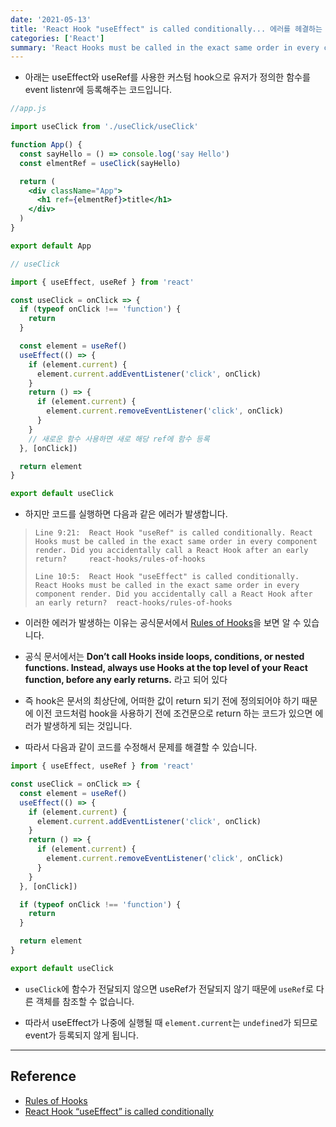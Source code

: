 ```yaml
---
date: '2021-05-13'
title: 'React Hook "useEffect" is called conditionally... 에러를 헤결하는 방법'
categories: ['React']
summary: 'React Hooks must be called in the exact same order in every component render. 에러가 발생한 경우 해결하는 방법 대해 정리한 내용입니다'
---
```


- 아래는 useEffect와 useRef를 사용한 커스텀 hook으로 유저가 정의한 함수를 event listenr에 등록해주는 코드입니다.

```jsx
//app.js

import useClick from './useClick/useClick'

function App() {
  const sayHello = () => console.log('say Hello')
  const elmentRef = useClick(sayHello)

  return (
    <div className="App">
      <h1 ref={elmentRef}>title</h1>
    </div>
  )
}

export default App
```

```jsx
// useClick

import { useEffect, useRef } from 'react'

const useClick = onClick => {
  if (typeof onClick !== 'function') {
    return
  }

  const element = useRef()
  useEffect(() => {
    if (element.current) {
      element.current.addEventListener('click', onClick)
    }
    return () => {
      if (element.current) {
        element.current.removeEventListener('click', onClick)
      }
    }
    // 새로운 함수 사용하면 새로 해당 ref에 함수 등록
  }, [onClick])

  return element
}

export default useClick
```

- 하지만 코드를 실행하면 다음과 같은 에러가 발생합니다.

<blockquote>

    Line 9:21:  React Hook "useRef" is called conditionally. React Hooks must be called in the exact same order in every component render. Did you accidentally call a React Hook after an early return?     react-hooks/rules-of-hooks

    Line 10:5:  React Hook "useEffect" is called conditionally. React Hooks must be called in the exact same order in every component render. Did you accidentally call a React Hook after an early return?  react-hooks/rules-of-hooks

</blockquote>

- 이러한 에러가 발생하는 이유는 공식문서에서 [Rules of Hooks](https://reactjs.org/docs/hooks-rules.html)을 보면 알 수 있습니다.

- 공식 문서에서는 **Don’t call Hooks inside loops, conditions, or nested functions. Instead, always use Hooks at the top level of your React function, before any early returns.** 라고 되어 있다

- 즉 hook은 문서의 최상단에, 어떠한 값이 return 되기 전에 정의되어야 하기 때문에 이전 코드처럼 hook을 사용하기 전에 조건문으로 return 하는 코드가 있으면 에러가 발생하게 되는 것입니다.

- 따라서 다음과 같이 코드를 수정해서 문제를 해결할 수 있습니다.

```jsx
import { useEffect, useRef } from 'react'

const useClick = onClick => {
  const element = useRef()
  useEffect(() => {
    if (element.current) {
      element.current.addEventListener('click', onClick)
    }
    return () => {
      if (element.current) {
        element.current.removeEventListener('click', onClick)
      }
    }
  }, [onClick])

  if (typeof onClick !== 'function') {
    return
  }

  return element
}

export default useClick
```

- `useClick`에 함수가 전달되지 않으면 useRef가 전달되지 않기 때문에 `useRef`로 다른 객체를 참조할 수 없습니다.

- 따라서 useEffect가 나중에 실행될 때 `element.current`는 `undefined`가 되므로 event가 등록되지 않게 됩니다.

---

## Reference

- [Rules of Hooks](https://reactjs.org/docs/hooks-rules.html)
- [React Hook “useEffect” is called conditionally](https://stackoverflow.com/questions/57620799/react-hook-useeffect-is-called-conditionally)
